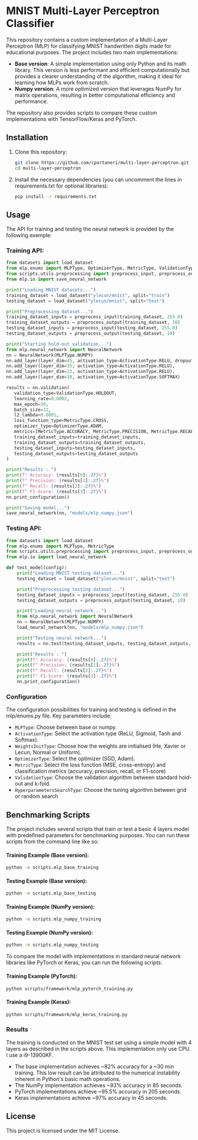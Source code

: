
# MNIST Multi-Layer Perceptron Classifier

This repository contains a custom implementation of a Multi-Layer Perceptron (MLP) for classifying MNIST handwritten digits made for educational purposes. The project includes two main implementations:

- **Base version**: A simple implementation using only Python and its math library. This version is less performant and efficient computationally but provides a clearer understanding of the algorithm, making it ideal for learning how MLPs work from scratch.
- **Numpy version**: A more optimized version that leverages NumPy for matrix operations, resulting in better computational efficiency and performance.

The repository also provides scripts to compare these custom implementations with TensorFlow/Keras and PyTorch.

## Installation
1. Clone this repository:
   ```bash
   git clone https://github.com/cportaneri/multi-layer-perceptron.git
   cd multi-layer-perceptron
   ```
2. Install the necessary dependencies (you can uncomment the lines in requirements.txt for optional libraries):
   ```bash
   pip install -r requirements.txt
   ```

## Usage
The API for training and testing the neural network is provided by the following exemple:

### Training API:
```python
from datasets import load_dataset
from mlp.enums import MLPType, OptimizerType, MetricType, ValidationType, ActivationType
from scripts.utils.preprocessing import preprocess_input, preprocess_output
from mlp.io import save_neural_network

print("Loading MNIST datasets...")
training_dataset = load_dataset("ylecun/mnist", split="train")
testing_dataset = load_dataset("ylecun/mnist", split="test")

print("Preprocessing dataset...")
training_dataset_inputs = preprocess_input(training_dataset, 255.0)
training_dataset_outputs = preprocess_output(training_dataset, 10)
testing_dataset_inputs = preprocess_input(testing_dataset, 255.0)
testing_dataset_outputs = preprocess_output(testing_dataset, 10)

print("Starting hold-out validation...")
from mlp.neural_network import NeuralNetwork
nn = NeuralNetwork(MLPType.NUMPY)
nn.add_layer(layer_dim=45, activation_type=ActivationType.RELU, dropout_rate=0.3, input_dim=28*28),
nn.add_layer(layer_dim=35, activation_type=ActivationType.RELU),
nn.add_layer(layer_dim=23, activation_type=ActivationType.RELU),
nn.add_layer(layer_dim=10, activation_type=ActivationType.SOFTMAX)

results = nn.validation(
   validation_type=ValidationType.HOLDOUT,
   learning_rate=0.0002,
   max_epoch=30,
   batch_size=32,
   l2_lambda=0.0001,
   loss_function_type=MetricType.CROSS,
   optimizer_type=OptimizerType.ADAM,
   metrics=[MetricType.ACCURACY, MetricType.PRECISION, MetricType.RECALL, MetricType.F1],
   training_dataset_inputs=training_dataset_inputs,
   training_dataset_outputs=training_dataset_outputs,
   testing_dataset_inputs=testing_dataset_inputs,
   testing_dataset_outputs=testing_dataset_outputs
)

print("Results : ")
print(f" Accuracy: {results[0]:.2f}%")
print(f" Precision: {results[1]:.2f}%")
print(f" Recall: {results[2]:.2f}%")
print(f" F1-Score: {results[3]:.2f}%")
nn.print_configuration()

print("Saving model...")
save_neural_network(nn, "models/mlp_numpy.json")
```

### Testing API:
```python
from datasets import load_dataset
from mlp.enums import MLPType, MetricType
from scripts.utils.preprocessing import preprocess_input, preprocess_output
from mlp.io import load_neural_network

def test_model(config):
    print("Loading MNIST testing dataset...")
    testing_dataset = load_dataset("ylecun/mnist", split="test")

    print("Preprocessing testing dataset...")
    testing_dataset_inputs = preprocess_input(testing_dataset, 255.0)
    testing_dataset_outputs = preprocess_output(testing_dataset, 10)

    print("Loading neural network...")
    from mlp.neural_network import NeuralNetwork
    nn = NeuralNetwork(MLPType.NUMPY)
    load_neural_network(nn, "models/mlp_numpy.json")

    print("Testing neural network...")
    results = nn.test(testing_dataset_inputs, testing_dataset_outputs, [MetricType.ACCURACY, MetricType.PRECISION, MetricType.RECALL, MetricType.F1])

    print("Results : ")
    print(f" Accuracy: {results[0]:.2f}%")
    print(f" Precision: {results[1]:.2f}%")
    print(f" Recall: {results[2]:.2f}%")
    print(f" F1-Score: {results[3]:.2f}%")
    nn.print_configuration()
```

### Configuration
The configuration possibilities for training and testing is defined in the mlp/enums.py file. Key parameters include:
- `MLPType`: Choose between base or numpy.
- `ActivationType`: Select the activation type (ReLU, Sigmoid, Tanh and Softmax).
- `WeightsInitType`: Choose how the weights are initialised (He, Xavier or Lecun; Normal or Uniform).
- `OptimizerType`: Select the optimizer (SGD, Adam).
- `MetricType`: Select the loss function (MSE, cross-entropy) and classification metrics (accuracy, precision, recall, or F1-score)
- `ValidationType`: Choose the validation algorithm between standard hold-out and k-fold.
- `HyperparametersSearchType`: Choose the tuning algorithm between grid or random search

## Benchmarking Scripts
The project includes several scripts that train or test a basic 4 layers model with predefined parameters for benchmarking purposes.
You can run these scripts from the command line like so:

#### Training Example (Base version):
```bash
python -m scripts.mlp_base_training
```
#### Testing Example (Base version):
```bash
python -m scripts.mlp_base_testing
```
#### Training Example (NumPy version):
```bash
python -m scripts.mlp_numpy_training
```
#### Testing Example (NumPy version):
```bash
python -m scripts.mlp_numpy_testing
```

To compare the model with implementations in standard neural network libraries like PyTorch or Keras, you can run the following scripts:
#### Training Example (PyTorch):
```bash
python scripts/framework/mlp_pytorch_training.py
```
#### Training Example (Keras):
```bash
python scripts/framework/mlp_keras_training.py
```

### Results
The training is conducted on the MNIST test set using a simple model with 4 layers as described in the scripts above.
This implementation only use CPU. I use a i9-13900KF.
- The base implementation achieves ~82% accuracy for a ~30 min training. This low result can be attributed to the numerical instability inherent in Python's basic math operations.
- The NumPy implementation achieves ~93% accuracy in 85 seconds.
- PyTorch implementations achieve ~95.5% accuracy in 205 seconds.
- Keras implementations achieve ~97% accuracy in 45 seconds.

## License
This project is licensed under the MIT License.

